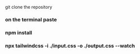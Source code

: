 git clone the repository
### on the terminal paste
### npm install
### npx tailwindcss -i ./input.css -o ./output.css --watch